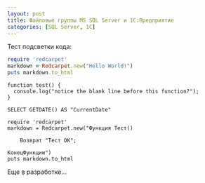 ```yaml
---
layout: post
title: Файловые группы MS SQL Server и 1С:Предприятие
categories: [SQL Server, 1C]
---
```


Тест подсветки кода:

```ruby
require 'redcarpet'
markdown = Redcarpet.new("Hello World!")
puts markdown.to_html
```

```
function test() {
  console.log("notice the blank line before this function?");
}
```

```
SELECT GETDATE() AS "CurrentDate"
```

```1C Enterprise
require 'redcarpet'
markdown = Redcarpet.new("Функция Тест()

    Возврат "Тест ОК";

КонецФункции")
puts markdown.to_html
```

Еще в разработке...
